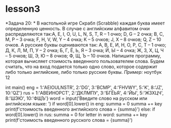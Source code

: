 # lesson3

*Задача 20: * В настольной игре Скрабл (Scrabble) каждая буква имеет определенную ценность. 
В случае с английским алфавитом очки распределяются так:A, E, I, O, U, L, N, S, T, R – 1 очко; D, G – 2 очка; 
B, C, M, P – 3 очка; F, H, V, W, Y – 4 очка; K – 5 очков; J, X – 8 очков; Q, Z – 10 очков. 
А русские буквы оцениваются так: А, В, Е, И, Н, О, Р, С, Т – 1 очко; Д, К, Л, М, П, У – 2 очка; Б, Г, Ё, Ь, 
Я – 3 очка; Й, Ы – 4 очка; Ж, З, Х, Ц, Ч – 5 очков; Ш, Э, Ю – 8 очков; Ф, Щ, Ъ – 10 очков. 
Напишите программу, которая вычисляет стоимость введенного пользователем слова. Будем считать, что на вход подается только одно слово, которое содержит либо только английские, либо только русские буквы.
*Пример:*
ноутбук
    12
   
   int main()
eng =   1:'AEIOULNSTR',
      	2:'DG',
      	3:'BCMP',
      	4:'FHVWY',
      	5:'K',
      	8:'JZ',
      	10:'QZ'}
rus =   1:'АВЕИНОРСТ',
      	2:'ДКЛМПУ',
      	3:'БГЁЬЯ',
      	4:'ЙЫ',
      	5:'ЖЗХЦЧ',
      	8:'ШЭЮ',
      	10:'ФЩЪ'}
word = input('Введите слово на русском или английском языке: ')
     if word[0].lower() in eng:
     summa = 0
     summa += key
print(f'стоимость введенного английского слова = {summa}')
else:
     if word[0].lower() in rus:
         summa = 0
         for letter in word:
         summa += key
print(f'стоимость введенного русского слова = {summa}')
    
